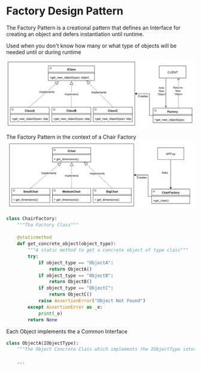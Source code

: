 # Factory Design Pattern

The Factory Pattern is a creational pattern that defines an Interface for creating an object and defers instantiation until runtime.

Used when you don't know how many or what type of objects will be needed until or during runtime

![Factory Pattern Overview](factory_pattern.png)

The Factory Pattern in the context of a Chair Factory
![Factory Pattern In Context](factory_pattern_chair.png)

```python
class ChairFactory:  
    """Tha Factory Class"""

    @staticmethod
    def get_concrete_object(object_type):
        """A static method to get a concrete object of type class"""
        try:
            if object_type == "ObjectA":
                return ObjectA()
            if object_type == "ObjectB":
                return ObjectB()
            if object_type == "ObjectC":
                return ObjectC()
            raise AssertionError("Object Not Found")
        except AssertionError as _e:
            print(_e)
        return None
```

Each Object implements the a Common Interface
```python
class ObjectA(IObjectType):  
    """The Object Concrete Class which implements the IObjectType interface"""

    ...
```